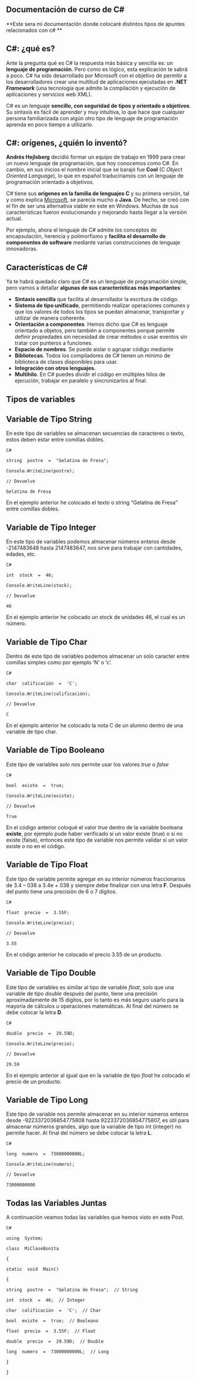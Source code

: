 ## Documentación de curso de C#
**Este sera mi documentación donde colocaré distintos tipos de apuntes relacionados con c# **


## **C#: ¿qué es?**

Ante la pregunta qué es C# la respuesta más básica y sencilla es: un **lenguaje de programación**. Pero como es lógico, esta explicación te sabrá a poco. C# ha sido desarrollado por Microsoft con el objetivo de permitir a los desarrolladores crear una multitud de aplicaciones ejecutadas en **.NET _Framework_** (una tecnología que admite la compilación y ejecución de aplicaciones y servicios web XML).

C# es un lenguaje **sencillo, con seguridad de tipos y orientado a objetivos**. Su sintaxis es fácil de aprender y muy intuitiva, lo que hace que cualquier persona familiarizada con algún otro tipo de lenguaje de programación aprenda en poco tiempo a utilizarlo.

## **C#: orígenes, ¿quién lo inventó?**

**Andrés Hejlsberg** decidió formar un equipo de trabajo en 1999 para crear un nuevo lenguaje de programación, que hoy conocemos como C#. En cambio, en sus inicios el nombre inicial que se barajó fue **Cool** (C _Object Oriented Language_), lo que en español traduciríamos con un lenguaje de programación orientado a objetivos.

C# tiene sus **orígenes en la familia de lenguajes C** y su primera versión, tal y como explica [Microsoft](https://docs.microsoft.com/es-es/dotnet/csharp/whats-new/csharp-version-history), se parecía mucho a **Java**. De hecho, se creó con el fin de ser una alternativa viable en este en Windows. Muchas de sus características fueron evolucionando y mejorando hasta llegar a la versión actual.

Por ejemplo, ahora el lenguaje de C# admite los conceptos de encapsulación, herencia y polimorfismo y **facilita el desarrollo de componentes de software** mediante varias construcciones de lenguaje innovadoras.

## **Características de C#**

Ya te habrá quedado claro que C# es un lenguaje de programación simple, pero vamos a detallar **algunas de sus características más importantes**:

-   **Sintaxis sencilla** que facilita al desarrollador la escritura de código.
-   **Sistema de tipo unificado**, permitiendo realizar operaciones comunes y que los valores de todos los tipos se puedan almacenar, transportar y utilizar de manera coherente.
-   **Orientación a componentes**. Hemos dicho que C# es lenguaje orientado a objetos, pero también a componentes porque permite definir propiedades sin necesidad de crear métodos o usar eventos sin tratar con punteros a funciones.
-   **Espacio de nombres**. Se puede aislar o agrupar código mediante
-   **Bibliotecas**. Todos los compiladores de C# tienen un mínimo de biblioteca de clases disponibles para usar.
-   **Integración con otros lenguajes.**
-   **Multihilo**. En C# puedes dividir el código en múltiples hilos de ejecución, trabajar en paralelo y sincronizarlos al final.



## Tipos de variables

## Variable de Tipo String

En este tipo de variables se almacenan secuencias de caracteres o texto, estos deben estar entre comillas dobles.

    C#
    
    string  postre  =  "Gelatina de Fresa";
    
    Console.WriteLine(postre);
    
    // Devuelve
    
    Gelatina de Fresa

En el ejemplo anterior he colocado el texto o string “Gelatina de Fresa” entre comillas dobles.

## Variable de Tipo Integer

En este tipo de variables podemos almacenar números enteros desde -2147483648 hasta 2147483647, nos sirve para trabajar con cantidades, edades, etc.

    C#
    
    int  stock  =  46;
    
    Console.WriteLine(stock);
    
    // Devuelve
    
    46

En el ejemplo anterior he colocado un stock de unidades 46, el cual es un número.

## Variable de Tipo Char

Dentro de este tipo de variables podemos almacenar un solo caracter entre comillas simples como por ejemplo ‘N’ o ‘c’.

    C#
    
    char  calificación  =  'C';
    
    Console.WriteLine(calificación);
    
    // Devuelve
    
    C

En el ejemplo anterior he colocado la nota C de un alumno dentro de una variable de tipo char.

## Variable de Tipo Booleano

Este tipo de variables solo nos permite usar los valores _true_ o _false_

    C#
    
    bool  existe  =  true;
    
    Console.WriteLine(existe);
    
    // Devuelve
    
    True

En el código anterior coloqué el valor _true_ dentro de la variable booleana **existe**, por ejemplo pude haber verificado si un valor existe (true) o si no existe (false), entonces este tipo de variable nos permite validar si un valor existe o no en el código.

## Variable de Tipo Float

Este tipo de variable permite agregar en su interior números fraccionarios de 3.4 – 038 a 3.4e + 038 y siempre debe finalizar con una letra **F**. Después del punto tiene una precisión de 6 o 7 dígitos.

    C#
    
    float  precio  =  3.55F;
    
    Console.WriteLine(precio);
    
    // Devuelve
    
    3.55

En el código anterior he colocado el precio 3.55 de un producto.

## Variable de Tipo Double

Este tipo de variables es similar al tipo de variable _float_, solo que una variable de tipo _double_ después del punto, tiene una precisión aproximadamente de 15 dígitos, por lo tanto es más seguro usarlo para la mayoría de cálculos u operaciones matemáticas. Al final del número se debe colocar la letra **D**.

    C#
    
    double  precio  =  29.59D;
    
    Console.WriteLine(precio);
    
    // Devuelve
    
    29.59

En el ejemplo anterior al igual que en la variable de tipo _float_ he colocado el precio de un producto.

## Variable de Tipo Long

Este tipo de variable nos permite almacenar en su interior números enteros desde -9223372036854775808 hasta 9223372036854775807, es útil para almacenar números grandes, algo que la variable de tipo int (integer) no permite hacer. Al final del número se debe colocar la letra **L**.

    C#
    
    long  numero  =  73000000000L;
    
    Console.WriteLine(numero);
    
    // Devuelve
    
    73000000000

## Todas las Variables Juntas

A continuación veamos todas las variables que hemos visto en este Post.

    C#
    
    using  System;
    
    class  MiClaseBonita
    
    {
    
    static  void  Main()
    
    {
    
    string  postre  =  "Gelatina de Fresa";  // String
    
    int  stock  =  46;  // Integer
    
    char  calificación  =  'C';  // Char
    
    bool  existe  =  true;  // Booleano
    
    float  precio  =  3.55F;  // Float
    
    double  precio  =  29.59D;  // Double
    
    long  numero  =  73000000000L;  // Long
    
    }
    
    }



